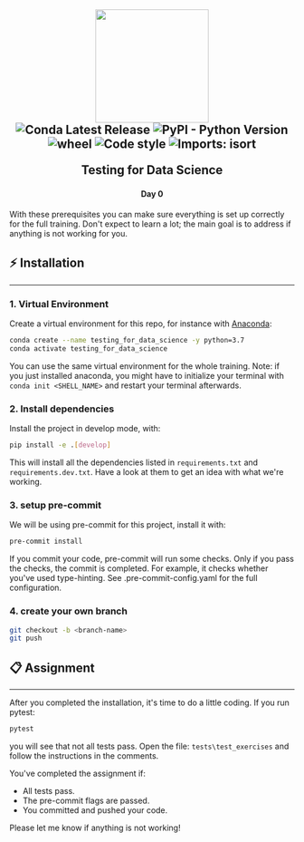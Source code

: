<h2 align="center">

<img src="https://d1xdv7s0q9b0j6.cloudfront.net/static/images/logo.e2d3098a.2865948e8900.svg" width="200px"/><br/>
![Conda Latest Release](https://anaconda.org/conda-forge/pandas/badges/version.svg)
![PyPI - Python Version](https://img.shields.io/badge/python-3.7.4-blue)
![wheel](https://img.shields.io/badge/wheel-yes-green)
![Code style](https://img.shields.io/badge/Code_style-flake8-lightgrey)
![Imports: isort](https://img.shields.io/badge/%20imports-isort-%231674b1?style=flat)

Testing for Data Science</h2>

<h4 align="center">Day 0</h4>

With these prerequisites you can make sure everything is set up correctly for the full training. 
Don't expect to learn a lot; the main goal is to address if anything is not working for you.

## ⚡ Installation

---
### 1. Virtual Environment

Create a virtual environment for this repo, for instance with [Anaconda](https://docs.anaconda.com/anaconda/install/):

```sh
conda create --name testing_for_data_science -y python=3.7
conda activate testing_for_data_science
```

You can use the same virtual environment for the whole training.
Note: if you just installed anaconda, you might have to initialize your terminal with ```conda init <SHELL_NAME>``` and restart your terminal afterwards.

### 2. Install dependencies

Install the project in develop mode, with:
   
```sh
pip install -e .[develop]
```
This will install all the dependencies listed in ```requirements.txt``` and ```requirements.dev.txt```. Have a look at them to get an idea with what we're working.

### 3. setup pre-commit

We will be using pre-commit for this project, install it with:

```sh
pre-commit install
```

If you commit your code, pre-commit will run some checks. Only if you pass the checks, the commit is completed.
For example, it checks whether you've used type-hinting. See .pre-commit-config.yaml for the full configuration.

### 4. create your own branch


```sh
git checkout -b <branch-name>
git push
```


## 📋 Assignment

---

After you completed the installation, it's time to do a little coding. 
If you run pytest:

```sh
pytest
```

you will see that not all tests pass. Open the file: ```tests\test_exercises``` and follow the instructions in the comments.

You've completed the assignment if:
- All tests pass.
- The pre-commit flags are passed.
- You committed and pushed your code.

Please let me know if anything is not working!